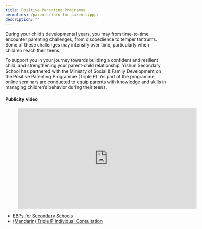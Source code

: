 ```yaml
---
title: Positive Parenting Programme
permalink: /parents/info-for-parents/ppp/
description: ""
---
```

During your child’s developmental years, you may from time-to-time encounter parenting challenges, from disobedience to temper tantrums. Some of these challenges may intensify over time, particularly when children reach their teens.

  

To support you in your journey towards building a confident and resilient child, and strengthening your parent-child relationship, Yishun Secondary School has partnered with the Ministry of Social &amp; Family Development on the Positive Parenting Programme (Triple P). As part of the programme, online seminars are conducted to equip parents with knowledge and skills in managing children’s behavior during their teens.

  

#### Publicity video

<figure><iframe width="560" height="315" src="https://www.youtube.com/embed/Gq5ogYNaXOc" title="YouTube video player" frameborder="0" allow="accelerometer; autoplay; clipboard-write; encrypted-media; gyroscope; picture-in-picture; web-share" allowfullscreen=""></iframe></figure>


* [EBPs for Secondary Schools](/files/Parents/PositiveParentingProg/EBPs%20for%20Secondary%20Schools.pdf)
* [(Mandarin) Triple P Individual Consultation](/files/Parents/PositiveParentingProg/(Mandarin)%20Triple%20P%20Individual%20Consultation.pdf)